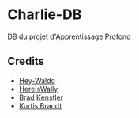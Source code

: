 # Charlie-DB

DB du projet d'Apprentissage Profond

## Credits

- [Hey-Waldo](https://github.com/vc1492a/Hey-Waldo)
- [HereIsWally](https://github.com/tadejmagajna/HereIsWally/tree/master)
- [Brad Kenstler](https://hackernoon.com/wheres-waldo-terminator-edition-8b3bd0805741)
- [Kurtis Brandt](https://universe.roboflow.com/kurtis-brandt/wally-dset-v2)
